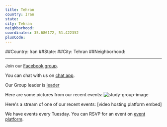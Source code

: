 ```yaml
---
title: Tehran
country: Iran
state: 
city: Tehran
neighborhood: 
coordinates: 35.686172, 51.422352
plusCode:
---
```


##Country: Iran
##State: 
##City: Tehran
##Neighborhood: 
*****
Join our [Facebook group](https://www.facebook.com/groups/free.code.camp.tehran).

You can chat with us on [chat app]().

Our Group leader is [leader]()

Here are some pictures from our recent events:
![study-group-image]()

Here's a stream of one of our recent events:
[video hosting platform embed]

We have events every Tuesday. You can RSVP for an event on [event platform]().
